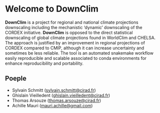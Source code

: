 # Welcome to DownClim

**DownClim** is a project for regional and national climate projections downscaling including the mechanistic ‘dynamic’ downscaling of the CORDEX initiative. **DownClim** is opposed to the direct statistical downscaling of global climate projections found in WorldClim and CHELSA. The approach is justified by an improvement in regional projections of CORDEX compared to CMIP, although it can increase uncertainty and sometimes be less reliable. The tool is an automated snakemake workflow easily reproducible and scalable associated to conda environments for enhance reproducibility and portability.

## Poeple

- Sylvain Schmitt (sylvain.schmitt@cirad.fr)
- Ghislain Vieilledent (ghislain.vieilledent@cirad.fr)
- Thomas Arsouze (thomas.arsouze@cirad.fr)
- Achille Mauri (mauri.achille@gmail.com)
